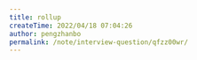 ```yaml
---
title: rollup
createTime: 2022/04/18 07:04:26
author: pengzhanbo
permalink: /note/interview-question/qfzz00wr/
---
```

